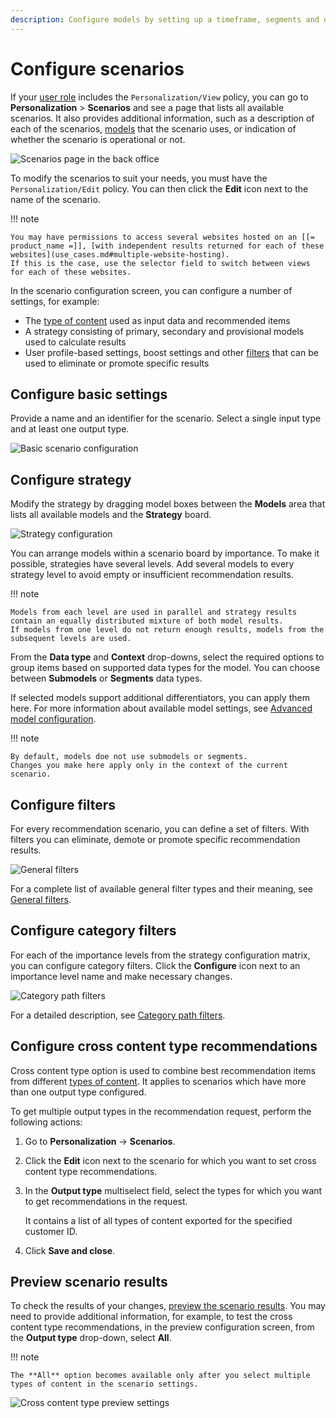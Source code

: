```yaml
---
description: Configure models by setting up a timeframe, segments and other settings that define which content items are recommended.
---
```


# Configure scenarios

If your [user role](../permission_management/permissions_and_users.md) includes the `Personalization/View` policy, you can go to **Personalization** > **Scenarios** and see a page that lists all available scenarios.
It also provides additional information, such as a description of each of the scenarios, [models](recommendation_models.md) that the scenario uses, or indication of whether the scenario is operational or not.

![Scenarios page in the back office](img/dashboard_scenarios.png "Scenarios page")

To modify the scenarios to suit your needs, you must have the `Personalization/Edit` policy.
You can then click the **Edit** icon next to the name of the scenario.

!!! note

    You may have permissions to access several websites hosted on an [[= product_name =]], [with independent results returned for each of these websites](use_cases.md#multiple-website-hosting).
    If this is the case, use the selector field to switch between views for each of these websites.

In the scenario configuration screen, you can configure  a number of settings, for example:
 
 - The [type of content](content_types.md) used as input data and recommended items
 - A strategy consisting of primary, secondary and provisional models used to calculate results
 - User profile-based settings, boost settings and other [filters](filters.md) that can be used to eliminate or promote specific results

 
## Configure basic settings

Provide a name and an identifier for the scenario.
Select a single input type and at least one output type.

![Basic scenario configuration](img/scenario_configuration.png "Basic scenario configuration")

## Configure strategy

Modify the strategy by dragging model boxes between the **Models** area that lists all available models and the **Strategy** board.

![Strategy configuration](img/scenario_configuration_strategy.png "Strategy configuration")

You can arrange models within a scenario board by importance.
To make it possible, strategies have several levels.
Add several models to every strategy level to avoid empty or insufficient recommendation results.

!!! note

    Models from each level are used in parallel and strategy results contain an equally distributed mixture of both model results.
    If models from one level do not return enough results, models from the subsequent levels are used.

From the **Data type** and **Context** drop-downs, select the required options to group items based on supported data types for the model.
You can choose between **Submodels** or **Segments** data types.

If selected models support additional differentiators, you can apply them here. For more information about available model settings, see [Advanced model configuration](recommendation_models.md#advanced-model-configuration).

!!! note

    By default, models doe not use submodels or segments.
    Changes you make here apply only in the context of the current scenario.

## Configure filters

For every recommendation scenario, you can define a set of filters.
With filters you can eliminate, demote or promote specific recommendation results.

![General filters](img/scenario_filters.png "General filters in a scenario")

For a complete list of available general filter types and their meaning, see [General filters](filters.md#general-filters).

## Configure category filters

For each of the importance levels from the strategy configuration matrix, you can configure category filters.
Click the **Configure** icon next to an importance level name and make necessary changes.

![Category path filters](img/categorypath_filter.png "Category path filters in strategy settings")

For a detailed description, see [Category path filters](filters.md#category-path-filters).

## Configure cross content type recommendations

Cross content type option is used to combine best recommendation items from different [types of content](content_types.md).
It applies to scenarios which have more than one output type configured.

To get multiple output types in the recommendation request, perform the following actions:

1. Go to **Personalization** -> **Scenarios**.

2. Click the **Edit** icon next to the scenario for which you want to set cross content type recommendations.

3. In the **Output type** multiselect field, select the types for which you want to get recommendations in the request.

    It contains a list of all types of content exported for the specified customer ID.

4. Click **Save and close**.

## Preview scenario results

To check the results of your changes, [preview the scenario results](preview_scenario_results.md).
You may need to provide additional information, for example, to test the cross content type recommendations, in the preview configuration screen, from the **Output type** drop-down, select **All**.


!!! note

    The **All** option becomes available only after you select multiple types of content in the scenario settings.

![Cross content type preview settings](img/perso_cross_content_type.png "Cross content type preview setting")